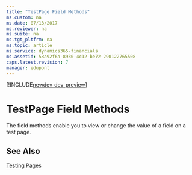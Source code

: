 ```yaml
---
title: "TestPage Field Methods"
ms.custom: na
ms.date: 07/13/2017
ms.reviewer: na
ms.suite: na
ms.tgt_pltfrm: na
ms.topic: article
ms.service: dynamics365-financials
ms.assetid: 58a92f6a-8930-4c12-be72-290122765508
caps.latest.revision: 7
manager: edupont
---
```


[!INCLUDE[newdev_dev_preview](../includes/newdev_dev_preview.md)]

# TestPage Field Methods
The field methods enable you to view or change the value of a field on a test page.  
  
## See Also  
[Testing Pages](devenv-testpage-methods.md)